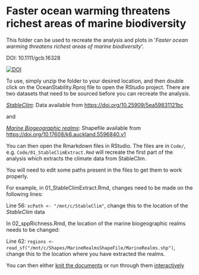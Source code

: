 # Faster ocean warming threatens richest areas of marine biodiversity

This folder can be used to recreate the analysis and plots in '*Faster ocean warming threatens richest areas of marine biodiversity*'.

DOI: 10.1111/gcb.16328

[![DOI](https://zenodo.org/badge/508904203.svg)](https://zenodo.org/badge/latestdoi/508904203)

To use, simply unzip the folder to your desired location, and then double click on the OceanStability.Rproj file to open the RStudio project. There are two datasets that need to be sourced before you can recreate the analysis.

[*StableClim*](https://doi.org/10.1038/s41597-020-00663-3): Data available from https://doi.org/10.25909/5ea59831121bc

and 

[*Marine Biogeographic realms*](https://doi.org/10.1038/s41467-017-01121-2): Shapefile available from https://doi.org/10.17608/k6.auckland.5596840.v1

You can then open the Rmarkdown files in RStudio. The files are in `Code/`, e.g. `Code/01_StableClimExtract.Rmd` will recreate the first part of the analysis which extracts the climate data from StableClim.

You will need to edit some paths present in the files to get them to work properly. 

For example, in 01_StableClimExtract.Rmd, changes need to be made on the following lines:

Line 56: `scPath <- "/mnt/c/StableClim"`, change this to the location of the *StableClim* data

In 02_sppRichness.Rmd, the location of the marine biogeographic realms needs to be changed:

Line 62: `regions <- read_sf("/mnt/c/Shapes/MarineRealmsShapeFile/MarineRealms.shp")`, change this to the location where you have extracted the realms.

You can then either [knit the documents](https://rmarkdown.rstudio.com/articles_intro.html) or run through them [interactively](https://bookdown.org/yihui/rmarkdown/notebook.html#executing-code)
